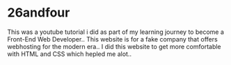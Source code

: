 # 26andfour
This was a youtube tutorial i did as part of my learning journey to become a Front-End Web Developer..
This website is for a fake company that offers webhosting for the modern era..
I did this website to get more comfortable with HTML and CSS which hepled me alot..

